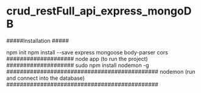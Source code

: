 # crud_restFull_api_express_mongoDB
#####Installation #####

npm init
npm install --save express mongoose body-parser cors
####################
node app (to run the project)
####################
sudo npm install nodemon -g
#############################################
nodemon (run and connect into the database)
#############################################
